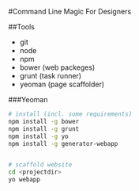 #Command Line Magic For Designers

##Tools

- git
- node
- npm
- bower (web packeges)
- grunt (task runner)
- yeoman (page scaffolder)

###Yeoman

```bash
# install (incl. some requirements)
npm install -g bower
npm install -g grunt
npm install -g yo
npm install -g generator-webapp


# scaffold website
cd <projectdir>
yo webapp
```
